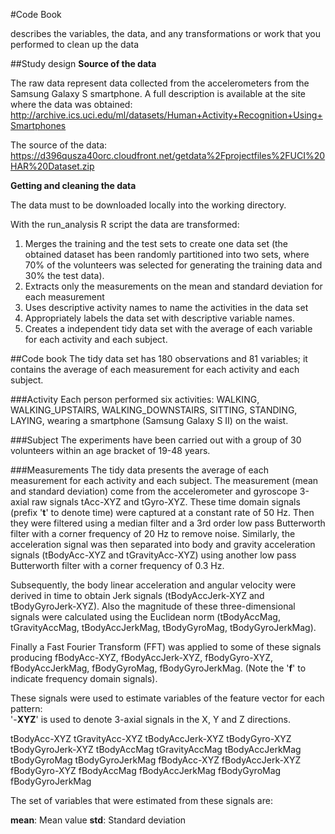 #Code Book

describes the variables, the data, and any transformations or work that you performed to clean up the data

##Study design
**Source of the data**

The raw data represent data collected from the accelerometers from the Samsung Galaxy S smartphone. 
A full description is available at the site where the data was obtained: 
http://archive.ics.uci.edu/ml/datasets/Human+Activity+Recognition+Using+Smartphones 

The source of the data: 
https://d396qusza40orc.cloudfront.net/getdata%2Fprojectfiles%2FUCI%20HAR%20Dataset.zip 

**Getting and cleaning the data**

The data must to be downloaded locally into the working directory.

With the run_analysis R script the data are transformed: 
1.  Merges the training and the test sets to create one data set (the obtained dataset has been randomly partitioned into two sets, where 70% of the volunteers was selected for generating the training data and 30% the test data).
2. Extracts only the measurements on the mean and standard deviation for each measurement
3. Uses descriptive activity names to name the activities in the data set
4. Appropriately labels the data set with descriptive variable names. 
5. Creates a independent tidy data set with the average of each variable for each activity and each subject.

##Code book
The tidy data set has 180 observations and 81 variables; it contains the average of each measurement for each activity and each subject.

###Activity
Each person performed six activities: WALKING, WALKING_UPSTAIRS, WALKING_DOWNSTAIRS, SITTING, STANDING, LAYING, wearing a smartphone (Samsung Galaxy S II) on the waist.

###Subject
The experiments have been carried out with a group of 30 volunteers within an age bracket of 19-48 years.

###Measurements
The tidy data presents the average of each measurement for each activity and each subject.
The measurement (mean and standard deviation) come from the accelerometer and gyroscope 3-axial raw signals tAcc-XYZ and tGyro-XYZ. These time domain signals (prefix '**t**' to denote time) were captured at a constant rate of 50 Hz. Then they were filtered using a median filter and a 3rd order low pass Butterworth filter with a corner frequency of 20 Hz to remove noise. Similarly, the acceleration signal was then separated into body and gravity acceleration signals (tBodyAcc-XYZ and tGravityAcc-XYZ) using another low pass Butterworth filter with a corner frequency of 0.3 Hz. 

Subsequently, the body linear acceleration and angular velocity were derived in time to obtain Jerk signals (tBodyAccJerk-XYZ and tBodyGyroJerk-XYZ). Also the magnitude of these three-dimensional signals were calculated using the Euclidean norm (tBodyAccMag, tGravityAccMag, tBodyAccJerkMag, tBodyGyroMag, tBodyGyroJerkMag). 

Finally a Fast Fourier Transform (FFT) was applied to some of these signals producing fBodyAcc-XYZ, fBodyAccJerk-XYZ, fBodyGyro-XYZ, fBodyAccJerkMag, fBodyGyroMag, fBodyGyroJerkMag. (Note the '**f**' to indicate frequency domain signals). 

These signals were used to estimate variables of the feature vector for each pattern:  
'-**XYZ**' is used to denote 3-axial signals in the X, Y and Z directions.

tBodyAcc-XYZ
tGravityAcc-XYZ
tBodyAccJerk-XYZ
tBodyGyro-XYZ
tBodyGyroJerk-XYZ
tBodyAccMag
tGravityAccMag
tBodyAccJerkMag
tBodyGyroMag
tBodyGyroJerkMag
fBodyAcc-XYZ
fBodyAccJerk-XYZ
fBodyGyro-XYZ
fBodyAccMag
fBodyAccJerkMag
fBodyGyroMag
fBodyGyroJerkMag

The set of variables that were estimated from these signals are: 

**mean**: Mean value
**std**: Standard deviation
